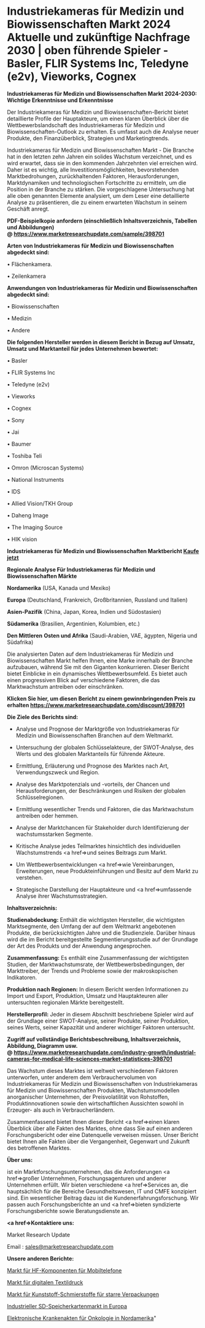 # Industriekameras für Medizin und Biowissenschaften Markt 2024 Aktuelle und zukünftige Nachfrage 2030 | oben führende Spieler - Basler, FLIR Systems Inc, Teledyne (e2v), Vieworks, Cognex

<strong>Industriekameras für Medizin und Biowissenschaften Markt 2024-2030: Wichtige Erkenntnisse und Erkenntnisse</strong>

Der Industriekameras für Medizin und Biowissenschaften-Bericht bietet detaillierte Profile der Hauptakteure, um einen klaren Überblick über die Wettbewerbslandschaft des Industriekameras für Medizin und Biowissenschaften-Outlook zu erhalten. Es umfasst auch die Analyse neuer Produkte, den Finanzüberblick, Strategien und Marketingtrends.

Industriekameras für Medizin und Biowissenschaften Markt - Die Branche hat in den letzten zehn Jahren ein solides Wachstum verzeichnet, und es wird erwartet, dass sie in den kommenden Jahrzehnten viel erreichen wird. Daher ist es wichtig, alle Investitionsmöglichkeiten, bevorstehenden Marktbedrohungen, zurückhaltenden Faktoren, Herausforderungen, Marktdynamiken und technologischen Fortschritte zu ermitteln, um die Position in der Branche zu stärken. Die vorgeschlagene Untersuchung hat alle oben genannten Elemente analysiert, um dem Leser eine detaillierte Analyse zu präsentieren, die zu einem erwarteten Wachstum in seinem Geschäft anregt.

<strong><b>PDF-Beispielkopie anfordern (einschließlich Inhaltsverzeichnis, Tabellen und Abbildungen) @ </b></strong><strong><a href=https://www.marketresearchupdate.com/sample/398701><strong>https://www.marketresearchupdate.com/sample/398701</u></a></strong></strong>

<strong>Arten von Industriekameras für Medizin und Biowissenschaften abgedeckt sind:</strong>

• Flächenkamera.

• Zeilenkamera

<strong>Anwendungen von Industriekameras für Medizin und Biowissenschaften abgedeckt sind:</strong>

• Biowissenschaften

• Medizin

• Andere

<strong>Die folgenden Hersteller werden in diesem Bericht in Bezug auf Umsatz, Umsatz und Marktanteil für jedes Unternehmen bewertet:</strong>

• Basler

• FLIR Systems Inc

• Teledyne (e2v)

• Vieworks

• Cognex

• Sony

• Jai

• Baumer

• Toshiba Teli

• Omron (Microscan Systems)

• National Instruments

• IDS

• Allied Vision/TKH Group

• Daheng Image

• The Imaging Source

• HIK vision

<strong>Industriekameras für Medizin und Biowissenschaften Marktbericht <a href=https://www.marketresearchupdate.com/buynow/398701>Kaufe jetzt</a></strong>

<strong>Regionale Analyse Für Industriekameras für Medizin und Biowissenschaften Märkte</strong>

<strong>Nordamerika</strong> (USA, Kanada und Mexiko)

<strong>Europa</strong> (Deutschland, Frankreich, Großbritannien, Russland und Italien)

<strong>Asien-Pazifik</strong> (China, Japan, Korea, Indien und Südostasien)

<strong>Südamerika</strong> (Brasilien, Argentinien, Kolumbien, etc.)

<strong>Den Mittleren</strong> <strong>Osten und Afrika</strong> (Saudi-Arabien, VAE, ägypten, Nigeria und Südafrika)

Die analysierten Daten auf dem Industriekameras für Medizin und Biowissenschaften Markt helfen Ihnen, eine Marke innerhalb der Branche aufzubauen, während Sie mit den Giganten konkurrieren. Dieser Bericht bietet Einblicke in ein dynamisches Wettbewerbsumfeld. Es bietet auch einen progressiven Blick auf verschiedene Faktoren, die das Marktwachstum antreiben oder einschränken.

<strong>Klicken Sie hier, um diesen Bericht zu einem gewinnbringenden Preis zu erhalten
</strong><strong><a href=https://www.marketresearchupdate.com/discount/398701>https://www.marketresearchupdate.com/discount/398701</b></u></strong></a>

<strong>Die Ziele des Berichts sind:</strong>

- Analyse und Prognose der Marktgröße von Industriekameras für Medizin und Biowissenschaften Branchen auf dem Weltmarkt.

- Untersuchung der globalen Schlüsselakteure, der SWOT-Analyse, des Werts und des globalen Marktanteils für führende Akteure.

- Ermittlung, Erläuterung und Prognose des Marktes nach Art, Verwendungszweck und Region.

- Analyse des Marktpotenzials und -vorteils, der Chancen und Herausforderungen, der Beschränkungen und Risiken der globalen Schlüsselregionen.

- Ermittlung wesentlicher Trends und Faktoren, die das Marktwachstum antreiben oder hemmen.

- Analyse der Marktchancen für Stakeholder durch Identifizierung der wachstumsstarken Segmente.

- Kritische Analyse jedes Teilmarktes hinsichtlich des individuellen Wachstumstrends <a href=>und</a> seines Beitrags zum Markt.

- Um Wettbewerbsentwicklungen <a href=>wie</a> Vereinbarungen, Erweiterungen, neue Produkteinführungen und Besitz auf dem Markt zu verstehen.

- Strategische Darstellung der Hauptakteure und <a href=>umfas</a>sende Analyse ihrer Wachstumsstrategien.

<strong>Inhaltsverzeichnis:</strong>

<strong>Studienabdeckung:</strong> Enthält die wichtigsten Hersteller, die wichtigsten Marktsegmente, den Umfang der auf dem Weltmarkt angebotenen Produkte, die berücksichtigten Jahre und die Studienziele. Darüber hinaus wird die im Bericht bereitgestellte Segmentierungsstudie auf der Grundlage der Art des Produkts und der Anwendung angesprochen.

<strong>Zusammenfassung:</strong> Es enthält eine Zusammenfassung der wichtigsten Studien, der Marktwachstumsrate, der Wettbewerbsbedingungen, der Markttreiber, der Trends und Probleme sowie der makroskopischen Indikatoren.

<strong>Produktion nach Regionen:</strong> In diesem Bericht werden Informationen zu Import und Export, Produktion, Umsatz und Hauptakteuren aller untersuchten regionalen Märkte bereitgestellt.

<strong>Herstellerprofil:</strong> Jeder in diesem Abschnitt beschriebene Spieler wird auf der Grundlage einer SWOT-Analyse, seiner Produkte, seiner Produktion, seines Werts, seiner Kapazität und anderer wichtiger Faktoren untersucht.

<strong><b>Zugriff auf vollständige Berichtsbeschreibung, Inhaltsverzeichnis, Abbildung, Diagramm usw. @ </b></strong><strong><a href=https://www.marketresearchupdate.com/industry-growth/industrial-cameras-for-medical-life-sciences-market-statistices-398701>https://www.marketresearchupdate.com/industry-growth/industrial-cameras-for-medical-life-sciences-market-statistices-398701</a></strong>

Das Wachstum dieses Marktes ist weltweit verschiedenen Faktoren unterworfen, unter anderem dem Verbrauchervolumen von Industriekameras für Medizin und Biowissenschaften von Industriekameras für Medizin und Biowissenschaften Produkten, Wachstumsmodellen anorganischer Unternehmen, der Preisvolatilität von Rohstoffen, Produktinnovationen sowie den wirtschaftlichen Aussichten sowohl in Erzeuger- als auch in Verbraucherländern.

Zusammenfassend bietet Ihnen dieser Bericht <a href=>einen</a> klaren Überblick über alle Fakten des Marktes, ohne dass Sie auf einen anderen Forschungsbericht oder eine Datenquelle verweisen müssen. Unser Bericht bietet Ihnen alle Fakten über die Vergangenheit, Gegenwart und Zukunft des betroffenen Marktes.

<strong>Über uns:</strong>

 ist ein Marktforschungsunternehmen, das die Anforderungen <a href=>großer</a> Unternehmen, Forschungsagenturen und anderer Unternehmen erfüllt. Wir bieten verschiedene <a href=>Services</a> an, die hauptsächlich für die Bereiche Gesundheitswesen, IT und CMFE konzipiert sind. Ein wesentlicher Beitrag dazu ist die Kundenerfahrungsforschung. Wir passen auch Forschungsberichte an und <a href=>bieten</a> syndizierte Forschungsberichte sowie Beratungsdienste an.

<strong><a href=>Kontaktiere uns:</a></strong>

Market Research Update

Email : sales@marketresearchupdate.com

<strong>Unsere anderen Berichte:</strong>

<a href=https://www.linkedin.com/pulse/mobile-phone-rf-component-market-expected-witness>Markt für HF-Komponenten für Mobiltelefone</a>

<a href=https://www.linkedin.com/pulse/digital-textile-printing-market-2023-analysis>Markt für digitalen Textildruck</a>

<a href=https://www.linkedin.com/pulse/plastic-rigid-packaging-lubricant-market-research>Markt für Kunststoff-Schmierstoffe für starre Verpackungen</a>

<a href=https://www.linkedin.com/pulse/europe-industrial-sd-memory-card-market-2023>Industrieller SD-Speicherkartenmarkt in Europa</a>

<a href=https://www.linkedin.com/pulse/north-america-oncology-electronic-medical-records>Elektronische Krankenakten für Onkologie in Nordamerika</a>"
